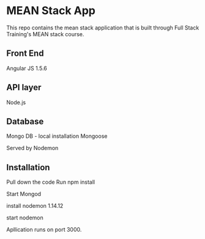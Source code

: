 # MEAN Stack App

This repo contains the mean stack application that is built through
Full Stack Training's MEAN stack course.

## Front End

Angular JS 1.5.6

## API layer 

Node.js

## Database

Mongo DB - local installation
Mongoose

Served by Nodemon

## Installation

Pull down the code
Run npm install

Start Mongod

install nodemon 1.14.12

start nodemon

Apllication runs on port 3000. 









